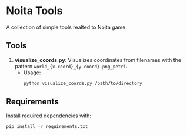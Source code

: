 # Noita Tools

A collection of simple tools realted to Noita game.

## Tools
1. **visualize_coords.py**: Visualizes coordinates from filenames with the pattern `world_{x-coord}_{y-coord}.png_petri`.
   - Usage:
     ```sh
     python visualize_coords.py /path/to/directory
     ```

## Requirements
Install required dependencies with:
```sh
pip install -r requirements.txt
